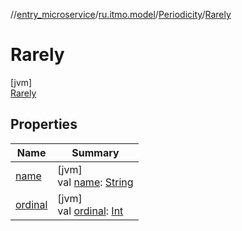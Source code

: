 //[entry_microservice](../../../../index.md)/[ru.itmo.model](../../index.md)/[Periodicity](../index.md)/[Rarely](index.md)

# Rarely

[jvm]\
[Rarely](index.md)

## Properties

| Name | Summary |
|---|---|
| [name](../../-weekday/-sun/index.md#-372974862%2FProperties%2F-1216412040) | [jvm]<br>val [name](../../-weekday/-sun/index.md#-372974862%2FProperties%2F-1216412040): [String](https://kotlinlang.org/api/core/kotlin-stdlib/kotlin/-string/index.html) |
| [ordinal](../../-weekday/-sun/index.md#-739389684%2FProperties%2F-1216412040) | [jvm]<br>val [ordinal](../../-weekday/-sun/index.md#-739389684%2FProperties%2F-1216412040): [Int](https://kotlinlang.org/api/core/kotlin-stdlib/kotlin/-int/index.html) |